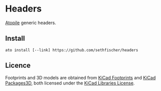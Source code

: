 # Headers

[Atopile](https://atopile.io/) generic headers.


## Install

```
ato install [--link] https://github.com/sethfischer/headers
```


## Licence

Footprints and 3D models are obtained from 
[KiCad Footprints](https://gitlab.com/kicad/libraries/kicad-footprints) and
[KiCad Packages3D](https://gitlab.com/kicad/libraries/kicad-packages3D),
both licensed under the [KiCad Libraries License](https://www.kicad.org/libraries/license/).
